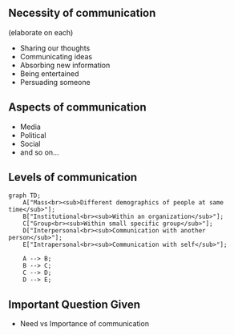 
## Necessity of communication


(elaborate on each)

- Sharing our thoughts
- Communicating ideas
- Absorbing new information
- Being entertained
- Persuading someone

## Aspects of communication

- Media
- Political
- Social
- and so on…

## Levels of communication


```mermaid
graph TD;
    A["Mass<br><sub>Different demographics of people at same time</sub>"];
    B["Institutional<br><sub>Within an organization</sub>"];
    C["Group<br><sub>Within small specific group</sub>"];
    D["Interpersonal<br><sub>Communication with another person</sub>"];
    E["Intrapersonal<br><sub>Communication with self</sub>"];

    A --> B;
    B --> C;
    C --> D;
    D --> E;

```


## Important Question Given

- Need vs Importance of communication
